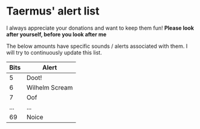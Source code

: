 # Taermus' alert list

I always appreciate your donations and want to keep them fun! **Please look after yourself, before you look after me** 

The below amounts have specific sounds / alerts associated with them. I will try to continuously update this list.

|Bits|Alert|
|----|-------|
| 5  | Doot!|
| 6  | Wilhelm Scream|  
| 7 | Oof | 
|... |... |
| 69 | Noice |
